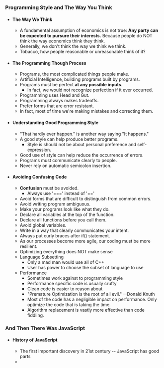 ### Programming Style and The Way You Think
  - #### The Way We Think
    - A fundamental assumption of economics is not true: **Any party can be expected to pursure their interests.** Because people do NOT think the way economics think they think.
    - Generally, we don't think the way we think we think.
    - Tobacco, how people reasonable or unreasonable think of it?
  - #### The Programming Though Process
    - Programs, the most complicated things people make.
    - Artificial Intelligence, building programs built by programs.
    - Programs must be perfect **at any possible inputs**.
      - In fact, we would not recognize perfection if it ever occurred.
    - Programming uses Head and Gut.
    - Programming always makes tradeoffs.
    - Prefer forms that are error resistant.
    - In fact, most of time we're making mistakes and correcting them.
  - #### Understanding Good Programming Style
    - "That hardly ever happen." is another way saying "It happens."
    - A good style can help produce better programs.
      - Style is should not be about personal preference and self-expression.
    - Good use of style can help reduce the occurrence of errors.
    - Programs must communicate clearly to people.
    - Never rely on automatic semicolon insertion.
  - #### Avoiding Confusing Code
    - **Confusion** must be avoided.
      - Always use '===' instead of '=='
    - Avoid forms that are difficult to distinguish from common errors.
    - Avoid writing program ambiguous.
    - Make your programs look like what they do.
    - Declare all variables at the top of the function.
    - Declare all functions before you call them.
    - Avoid global variables.
    - Write in a way that clearly communicates your intent.
    - Always put curly braces after if() statement.
    - As our processes become more agile, our coding must be more resilient.
    - Optimizing everything does NOT make sense
    - Language Subsetting
      - Only a mad man would use all of C++
      - User has power to choose the subset of language to use
    - Performance
      - Sometimes work against to programming style
      - Performance specific code is usually crufty
      - Clean code is easier to reason about
      - "Premature Optimization is the root of all evil." --Donald Knuth
      - Most of the code has a negligible impact on performance. Only optimize the code that is taking the time.
      - Algorithm replacement is vastly more effective than code fiddling.

### And Then There Was JavaScript
  - #### History of JavaScript
    - The first important discovery in 21st century -- JavaScript has good parts
    -  







